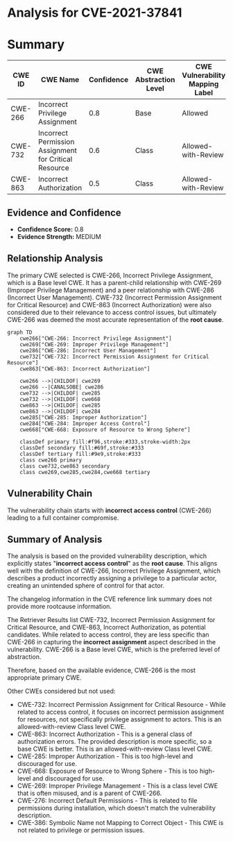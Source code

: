 # Analysis for CVE-2021-37841

# Summary
| CWE ID | CWE Name | Confidence | CWE Abstraction Level | CWE Vulnerability Mapping Label | CWE-Vulnerability Mapping Notes |
|---|---|---|---|---|---|
| CWE-266 | Incorrect Privilege Assignment | 0.8 | Base | Allowed | Primary CWE |
| CWE-732 | Incorrect Permission Assignment for Critical Resource | 0.6 | Class | Allowed-with-Review | Secondary Candidate |
| CWE-863 | Incorrect Authorization | 0.5 | Class | Allowed-with-Review | Secondary Candidate |

## Evidence and Confidence

*   **Confidence Score:** 0.8
*   **Evidence Strength:** MEDIUM

## Relationship Analysis
The primary CWE selected is CWE-266, Incorrect Privilege Assignment, which is a Base level CWE. It has a parent-child relationship with CWE-269 (Improper Privilege Management) and a peer relationship with CWE-286 (Incorrect User Management). CWE-732 (Incorrect Permission Assignment for Critical Resource) and CWE-863 (Incorrect Authorization) were also considered due to their relevance to access control issues, but ultimately CWE-266 was deemed the most accurate representation of the **root cause**.

```mermaid
graph TD
    cwe266["CWE-266: Incorrect Privilege Assignment"]
    cwe269["CWE-269: Improper Privilege Management"]
    cwe286["CWE-286: Incorrect User Management"]
    cwe732["CWE-732: Incorrect Permission Assignment for Critical Resource"]
    cwe863["CWE-863: Incorrect Authorization"]
    
    cwe266 -->|CHILDOF| cwe269
    cwe266 --|CANALSOBE| cwe286
    cwe732 -->|CHILDOF| cwe285
    cwe732 -->|CHILDOF| cwe668
    cwe863 -->|CHILDOF| cwe285
    cwe863 -->|CHILDOF| cwe284
    cwe285["CWE-285: Improper Authorization"]
    cwe284["CWE-284: Improper Access Control"]
    cwe668["CWE-668: Exposure of Resource to Wrong Sphere"]
    
    classDef primary fill:#f96,stroke:#333,stroke-width:2px
    classDef secondary fill:#69f,stroke:#333
    classDef tertiary fill:#9e9,stroke:#333
    class cwe266 primary
    class cwe732,cwe863 secondary
    class cwe269,cwe285,cwe284,cwe668 tertiary
```

## Vulnerability Chain
The vulnerability chain starts with **incorrect access control** (CWE-266) leading to a full container compromise.

## Summary of Analysis
The analysis is based on the provided vulnerability description, which explicitly states "**incorrect access control**" as the **root cause**. This aligns well with the definition of CWE-266, Incorrect Privilege Assignment, which describes a product incorrectly assigning a privilege to a particular actor, creating an unintended sphere of control for that actor.

The changelog information in the CVE reference link summary does not provide more rootcause information.

The Retriever Results list CWE-732, Incorrect Permission Assignment for Critical Resource, and CWE-863, Incorrect Authorization, as potential candidates. While related to access control, they are less specific than CWE-266 in capturing the **incorrect assignment** aspect described in the vulnerability. CWE-266 is a Base level CWE, which is the preferred level of abstraction.

Therefore, based on the available evidence, CWE-266 is the most appropriate primary CWE.

Other CWEs considered but not used:

*   CWE-732: Incorrect Permission Assignment for Critical Resource - While related to access control, it focuses on incorrect permission assignment for resources, not specifically privilege assignment to actors. This is an allowed-with-review Class level CWE.
*   CWE-863: Incorrect Authorization - This is a general class of authorization errors. The provided description is more specific, so a base CWE is better. This is an allowed-with-review Class level CWE.
*   CWE-285: Improper Authorization - This is too high-level and discouraged for use.
*   CWE-668: Exposure of Resource to Wrong Sphere - This is too high-level and discouraged for use.
*   CWE-269: Improper Privilege Management - This is a class level CWE that is often misused, and is a parent of CWE-266.
*   CWE-276: Incorrect Default Permissions - This is related to file permissions during installation, which doesn't match the vulnerability description.
*   CWE-386: Symbolic Name not Mapping to Correct Object - This CWE is not related to privilege or permission issues.